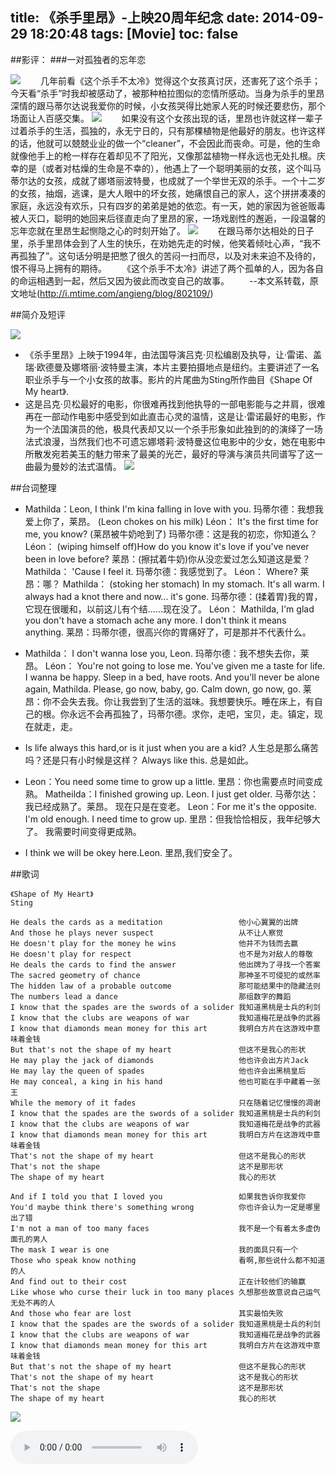 title: 《杀手里昂》-上映20周年纪念
date: 2014-09-29 18:20:48
tags: [Movie]
toc: false
---
<div id="board"></div>

##影评：
###一对孤独者的忘年恋

![](/img/《杀手里昂》-上映20周年纪念/1.jpeg)
　　几年前看《这个杀手不太冷》觉得这个女孩真讨厌，还害死了这个杀手；今天看“杀手”时我却被感动了，被那种柏拉图似的恋情所感动。当身为杀手的里昂深情的跟马蒂尔达说我爱你的时候，小女孩哭得比她家人死的时候还要悲伤，那个场面让人百感交集。
![](/img/《杀手里昂》-上映20周年纪念/2.jpg)
　　如果没有这个女孩出现的话，里昂也许就这样一辈子过着杀手的生活，孤独的，永无宁日的，只有那棵植物是他最好的朋友。也许这样的话，他就可以兢兢业业的做一个“cleaner”，不会因此而丧命。可是，他的生命就像他手上的枪一样存在着却见不了阳光，又像那盆植物一样永远也无处扎根。庆幸的是（或者对枯燥的生命是不幸的），他遇上了一个聪明美丽的女孩，这个叫马蒂尔达的女孩，成就了娜塔丽波特曼，也成就了一个举世无双的杀手。一个十二岁的女孩，抽烟，逃课，是大人眼中的坏女孩，她痛恨自己的家人，这个拼拼凑凑的家庭，永远没有欢乐，只有四岁的弟弟是她的依恋。有一天，她的家因为爸爸贩毒被人灭口，聪明的她回来后径直走向了里昂的家，一场戏剧性的邂逅，一段温馨的忘年恋就在里昂生起恻隐之心的时刻开始了。
![](/img/《杀手里昂》-上映20周年纪念/3.jpg)
　　在跟马蒂尔达相处的日子里，杀手里昂体会到了人生的快乐，在劝她先走的时候，他笑着倾吐心声，“我不再孤独了”。这句话分明是把憋了很久的苦闷一扫而尽，以及对未来迫不及待的，恨不得马上拥有的期待。
　　《这个杀手不太冷》讲述了两个孤单的人，因为各自的命运相遇到一起，然后又因为彼此而改变自己的故事。
　　--本文系转载，原文地址(http://i.mtime.com/angieng/blog/802109/)

##简介及短评

![](/img/《杀手里昂》-上映20周年纪念/4.jpg)
* 《杀手里昂》上映于1994年，由法国导演吕克·贝松编剧及执导，让·雷诺、盖瑞·欧德曼及娜塔丽·波特曼主演，本片主要拍摄地点是纽约。主要讲述了一名职业杀手与一个小女孩的故事。影片的片尾曲为Sting所作曲目《Shape Of My heart》.
* 这是吕克·贝松最好的电影，你很难再找到他执导的一部电影能与之并肩，很难再在一部动作电影中感受到如此直击心灵的温情，这是让·雷诺最好的电影，作为一个法国演员的他，极具代表却又以一个杀手形象如此独到的的演绎了一场法式浪漫，当然我们也不可遗忘娜塔莉·波特曼这位电影中的少女，她在电影中所散发宛若美玉的魅力带来了最美的光芒，最好的导演与演员共同谱写了这一曲最为曼妙的法式温情。
![](/img/《杀手里昂》-上映20周年纪念/5.jpg)

##台词整理

* Mathilda：Leon, I think I'm kina falling in love with you. 
玛蒂尔德：我想我爱上你了，莱昂。
(Leon chokes on his milk)
Léon： It's the first time for me, you know? 
(莱昂被牛奶呛到了)
玛蒂尔德：这是我的初恋，你知道么？
Léon： (wiping himself off)How do you know it's love if you've never been in love before? 
莱昂：(擦拭着牛奶)你从没恋爱过怎么知道这是爱？
Mathilda： 'Cause I feel it. 
玛蒂尔德：我感觉到了。
Léon： Where? 
莱昂：哪？
Mathilda： (stoking her stomach) In my stomach. It's all warm. I always had a knot there and now... it's gone. 
玛蒂尔德：(揉着胃)我的胃，它现在很暖和，以前这儿有个结……现在没了。
Léon： Mathilda, I'm glad you don't have a stomach ache any more. I don't think it means anything. 
莱昂：玛蒂尔德，很高兴你的胃痛好了，可是那并不代表什么。


* Mathilda： I don't wanna lose you, Leon.
玛蒂尔德：我不想失去你，莱昂。
Léon： You're not going to lose me. You've given me a taste for life. I wanna be happy. Sleep in a bed, have roots. And you'll never be alone again, Mathilda. Please, go now, baby, go. Calm down, go now, go.
莱昂：你不会失去我。你让我尝到了生活的滋味。我想要快乐。睡在床上，有自己的根。你永远不会再孤独了，玛蒂尔德。求你，走吧，宝贝，走。镇定，现在就走，走。


* Is life always this hard,or is it just when you are a kid? 
人生总是那么痛苦吗？还是只有小时候是这样？ 
Always like this. 
总是如此。


* Leon：You need some time to grow up a little.
里昂：你也需要点时间变成熟。
Matheilda：I finished growing up. Leon.
I just get older.
马蒂尔达：我已经成熟了。莱昂。
现在只是在变老。
Leon：For me it's the opposite. I'm old enough.
I need time to grow up.
里昂：但我恰恰相反，我年纪够大了。
我需要时间变得更成熟。


* I think we will be okey here.Leon.
里昂,我们安全了。



##歌词

    《Shape of My Heart》 
    Sting

    He deals the cards as a meditation                 他小心翼翼的出牌
    And those he plays never suspect                   从不让人察觉
    He doesn't play for the money he wins              他并不为钱而去赢
    He doesn't play for respect                        也不是为对敌人的尊敬
    He deals the cards to find the answer              他出牌为了寻找一个答案
    The sacred geometry of chance                      那神圣不可侵犯的或然率
    The hidden law of a probable outcome               那可能结果中的隐藏法则
    The numbers lead a dance                           那组数字的舞蹈
    I know that the spades are the swords of a solider 我知道黑桃是士兵的利剑
    I know that the clubs are weapons of war           我知道梅花是战争的武器
    I know that diamonds mean money for this art       我明白方片在这游戏中意味着金钱
    But that's not the shape of my heart               但这不是我心的形状
    He may play the jack of diamonds                   他也许会出方片Jack
    He may lay the queen of spades                     他也许会出黑桃皇后
    He may conceal, a king in his hand                 他也可能在手中藏着一张王
    While the memory of it fades                       只在随着记忆慢慢的凋谢
    I know that the spades are the swords of a solider 我知道黑桃是士兵的利剑
    I know that the clubs are weapons of war           我知道梅花是战争的武器
    I know that diamonds mean money for this art       我明白方片在这游戏中意味着金钱
    That's not the shape of my heart                   但这不是我心的形状
    That's not the shape                               这不是那形状
    The shape of my heart                              我心的形状
    
    And if I told you that I loved you                 如果我告诉你我爱你
    You'd maybe think there's something wrong          你也许会认为一定是哪里出了错
    I'm not a man of too many faces                    我不是一个有着太多虚伪面孔的男人
    The mask I wear is one                             我的面具只有一个
    Those who speak know nothing                       看啊,那些说什么都不知道的人
    And find out to their cost                         正在计较他们的输赢
    Like whose who curse their luck in too many places 久想那些故意说自己运气无处不再的人
    And those who fear are lost                        其实最怕失败
    I know that the spades are the swords of a solider 我知道黑桃是士兵的利剑
    I know that the clubs are weapons of war           我知道梅花是战争的武器
    I know that diamonds mean money for this art       我明白方片在这游戏中意味着金钱
    But that's not the shape of my heart               但这不是我心的形状
    That's not the shape of my heart                   这不是我心的形状
    That's not the shape                               这不是那形状
    The shape of my heart                              我心的形状
    

![](/img/《杀手里昂》-上映20周年纪念/6.jpg)

<div>
<audio src="/img/《杀手里昂》-上映20周年纪念/b.mp3" controls autoplay /></div>

<script type="text/javascript">
var sUserAgent = navigator.userAgent.toLowerCase();
var bIsIpad = sUserAgent.match(/ipad/i) =="ipad";
if(bIsIpad){
var board = document.getElementById("board");
var e = document.createElement("audio");
e.src = "/img/《杀手里昂》-上映20周年纪念/b.mp3";
e.controls = "controls";
board.innerHTML ="<strong>iPad启用背景音乐：　</strong>";
var object = board.appendChild(e);
}
</script>

